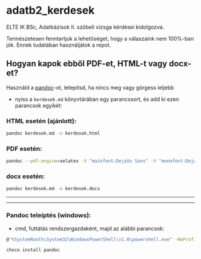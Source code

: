 # adatb2_kerdesek

ELTE IK BSc, Adatbázisok II. szóbeli vizsga kérdései kidolgozva.

Természetesen fenntartjuk a lehetőséget, hogy a válaszaink nem
100%-ban jók. Ennek tudatában használjátok a repot.

## Hogyan kapok ebből PDF-et, HTML-t vagy docx-et?

Használd a [pandoc](https://pandoc.org/)-ot, telepítsd, ha nincs meg vagy görgess leljebb
- nyiss a `kerdesek.md` könyvtárában egy parancssort, és add ki ezen parancsok egyikét:

### HTML esetén (ajánlott):

```bash
pandoc kerdesek.md -o kerdesek.html
```

### PDF esetén:

```bash
pandoc --pdf-engine=xelatex -V "mainfont:DejaVu Sans" -V "monofont:DejaVu Sans Mono" kerdesek.md -o kerdesek.pdf -V geometry:margin=0.5in -f markdown-implicit_figures
```

### docx esetén:

```bash
pandoc kerdesek.md -o kerdesek.docx
```

---
---

### Pandoc teleíptés (windows):
- cmd, futtátás rendszergazdaként, majd az alábbi parancsok:
```bash
@"%SystemRoot%\System32\WindowsPowerShell\v1.0\powershell.exe" -NoProfile -InputFormat None -ExecutionPolicy Bypass -Command "[System.Net.ServicePointManager]::SecurityProtocol = 3072; iex ((New-Object System.Net.WebClient).DownloadString('https://community.chocolatey.org/install.ps1'))" && SET "PATH=%PATH%;%ALLUSERSPROFILE%\chocolatey\bin"
```
```
choco install pandoc
```

